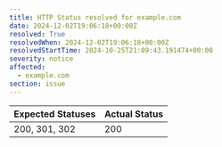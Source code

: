 ```yaml
---
title: HTTP Status resolved for example.com
date: 2024-12-02T19:06:18+00:00Z
resolved: True
resolvedWhen: 2024-12-02T19:06:18+00:00Z
resolvedStartTime: 2024-10-25T21:09:43.191474+00:00
severity: notice
affected:
  - example.com
section: issue
---
```


| Expected Statuses | Actual Status  |
|-------------------|----------------|
| 200, 301, 302 | 200 |
